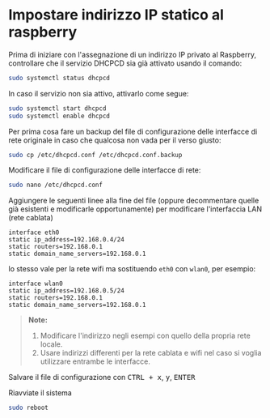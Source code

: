 # Impostare indirizzo IP statico al raspberry
Prima di iniziare con l'assegnazione di un indirizzo IP privato al Raspberry, controllare che il servizio DHCPCD sia già attivato usando il comando:
```bash
sudo systemctl status dhcpcd
```

In caso il servizio non sia attivo, attivarlo come segue:
```bash
sudo systemctl start dhcpcd
sudo systemctl enable dhcpcd
```

Per prima cosa fare un backup del file di configurazione delle interfacce di rete originale in caso che qualcosa non vada per il verso giusto:
```bash
sudo cp /etc/dhcpcd.conf /etc/dhcpcd.conf.backup
```

Modificare il file di configurazione delle interfacce di rete:
```bash
sudo nano /etc/dhcpcd.conf
```
Aggiungere le seguenti linee alla fine del file (oppure decommentare quelle già esistenti e modificarle opportunamente) per modificare l'interfaccia LAN (rete cablata)
```
interface eth0
static ip_address=192.168.0.4/24
static routers=192.168.0.1
static domain_name_servers=192.168.0.1
```
lo stesso vale per la rete wifi ma sostituendo ```eth0``` con ```wlan0```, per esempio:
```
interface wlan0
static ip_address=192.168.0.5/24
static routers=192.168.0.1
static domain_name_servers=192.168.0.1
```
> **Note:**
  > 1. Modificare l'indirizzo negli esempi con quello della propria rete locale.
  > 2. Usare indirizzi differenti per la rete cablata e wifi nel caso si voglia utilizzare entrambe le interfacce.

Salvare il file di configurazione con <kbd>CTRL + x</kbd>, <kbd>y</kbd>, <kbd>ENTER</kbd>

Riavviate il sistema
```bash
sudo reboot
```



